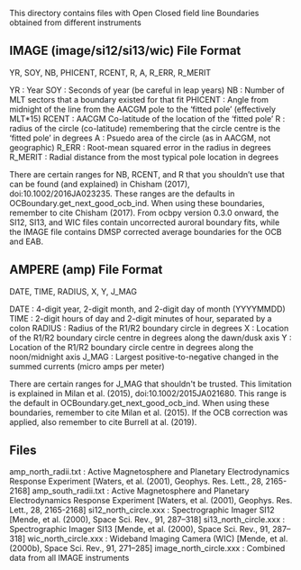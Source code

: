 This directory contains files with Open Closed field line Boundaries obtained
from different instruments

IMAGE (image/si12/si13/wic) File Format
---------------------------------------
YR, SOY, NB, PHICENT, RCENT, R, A, R_ERR, R_MERIT
 
YR      : Year
SOY     : Seconds of year (be careful in leap years)
NB      : Number of MLT sectors that a boundary existed for that fit
PHICENT : Angle from midnight of the line from the AACGM pole to the
          ‘fitted pole’  (effectively MLT*15)
RCENT   : AACGM Co-latitude of the location of the ‘fitted pole’
R       : radius of the circle (co-latitude) remembering that the circle centre
          is the ‘fitted pole’ in degrees
A       : Psuedo area of the circle (as in AACGM, not geographic)
R_ERR   : Root-mean squared error in the radius in degrees
R_MERIT : Radial distance from the most typical pole location in degrees
 
There are certain ranges for NB, RCENT, and R that you shouldn’t use that can
be found (and explained) in Chisham (2017), doi:10.1002/2016JA023235.  These
ranges are the defaults in OCBoundary.get_next_good_ocb_ind.  When using these
boundaries, remember to cite Chisham (2017). From ocbpy version 0.3.0 onward,
the SI12, SI13, and WIC files contain uncorrected auroral boundary fits, while
the IMAGE file contains DMSP corrected average boundaries for the OCB and EAB.

AMPERE (amp) File Format
------------------------
DATE, TIME, RADIUS, X, Y, J_MAG

DATE   : 4-digit year, 2-digit month, and 2-digit day of month (YYYYMMDD)
TIME   : 2-digit hours of day and 2-digit minutes of hour, separated by a colon
RADIUS : Radius of the R1/R2 boundary circle in degrees
X      : Location of the R1/R2 boundary circle centre in degrees along the
         dawn/dusk axis
Y      : Location of the R1/R2 boundary circle centre in degrees along the
         noon/midnight axis
J_MAG  : Largest positive-to-negative changed in the summed currents (micro amps
         per meter)

There are certain ranges for J_MAG that shouldn't be trusted.  This limitation
is explained in Milan et al. (2015), doi:10.1002/2015JA021680.  This range is
the default in OCBoundary.get_next_good_ocb_ind.  When using these boundaries,
remember to cite Milan et al. (2015).  If the OCB correction was applied, also
remember to cite Burrell at al. (2019).

Files
-----
amp_north_radii.txt    : Active Magnetosphere and Planetary Electrodynamics
                         Response Experiment
		         [Waters, et al. (2001), Geophys. Res. Lett., 28,
		          2165-2168]
amp_south_radii.txt    : Active Magnetosphere and Planetary Electrodynamics
                         Response Experiment
		         [Waters, et al. (2001), Geophys. Res. Lett., 28,
		          2165-2168]
si12_north_circle.xxx  : Spectrographic Imager SI12
       		         [Mende, et al. (2000), Space Sci. Rev., 91, 287–318]
si13_north_circle.xxx  : Spectrographic Imager SI13
                         [Mende, et al. (2000), Space Sci. Rev., 91, 287–318]
wic_north_circle.xxx   : Wideband Imaging Camera (WIC)
                         [Mende, et al. (2000b), Space Sci. Rev., 91, 271–285]
image_north_circle.xxx : Combined data from all IMAGE instruments
